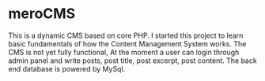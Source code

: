 meroCMS
=======
This is a dynamic CMS based on core PHP. I started this project to learn basic fundamentals of how the Content Management System works. The CMS is not yet fully functional, At the moment a user can login through admin panel and write posts, post title, post excerpt, post content. The back end database is powered by MySql.
